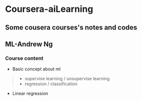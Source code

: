 # Coursera-aiLearning
Some cousera courses's notes and codes
----
## ML-Andrew Ng

### Course content
> 
* Basic concept about ml
>* supervise learning / unsupervise learning
>* regression / classification
* Linear regression

